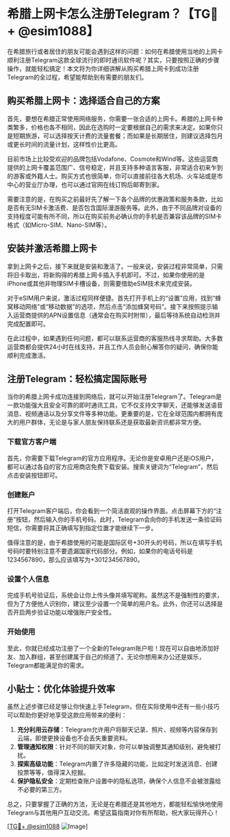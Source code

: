 # 希腊上网卡怎么注册Telegram？【TG💪+ @esim1088】

在希腊旅行或者居住的朋友可能会遇到这样的问题：如何在希腊使用当地的上网卡顺利注册Telegram这款全球流行的即时通讯软件呢？其实，只要按照正确的步骤操作，就能轻松搞定！本文将为你详细讲解从购买希腊上网卡到成功注册Telegram的全过程，希望能帮助到有需要的朋友们。

## 购买希腊上网卡：选择适合自己的方案

首先，要想在希腊正常使用网络服务，你需要一张合适的上网卡。希腊的上网卡种类繁多，价格也各不相同，因此在选购时一定要根据自己的需求来决定。如果你只是短期旅游，可以选择按天计费的流量套餐；而如果是长期居住，则建议选择包月或更长时间的流量计划，这样性价比更高。

目前市场上比较受欢迎的品牌包括Vodafone、Cosmote和Wind等。这些运营商提供的上网卡覆盖范围广、信号稳定，并且支持多种语言客服，非常适合初来乍到的游客或外籍人士。购买方式也很简单，你可以直接前往各大机场、火车站或是市中心的营业厅办理，也可以通过官网在线订购后邮寄到家。

需要注意的是，在购买之前最好先了解一下各个品牌的优惠政策和服务条款，比如是否有无SIM卡激活费、是否包含国际漫游服务等。此外，由于不同品牌对设备的支持程度可能有所不同，所以在购买前务必确认你的手机是否兼容该品牌的SIM卡格式（如Micro-SIM、Nano-SIM等）。

## 安装并激活希腊上网卡

拿到上网卡之后，接下来就是安装和激活了。一般来说，安装过程非常简单，只需将旧卡取出，将新购得的希腊上网卡插入手机即可。不过，如果你使用的是iPhone或其他非物理SIM卡槽设备，则需要借助eSIM技术来完成安装。

对于eSIM用户来说，激活过程同样便捷。首先打开手机上的“设置”应用，找到“蜂窝移动网络”或“移动数据”的选项，然后点击“添加蜂窝号码”。接下来按照提示输入运营商提供的APN设置信息（通常会在购买时附带），最后等待系统自动检测并完成配置即可。

在此过程中，如果遇到任何问题，都可以联系运营商的客服热线寻求帮助。大多数运营商都会提供24小时在线支持，并且工作人员会耐心解答你的疑问，确保你能顺利完成激活。

## 注册Telegram：轻松搞定国际账号

当你的希腊上网卡成功连接到网络后，就可以开始注册Telegram了。Telegram是一款功能强大且安全可靠的即时通讯工具，它不仅支持文字聊天，还能够发送语音消息、视频通话以及分享文件等多种功能。更重要的是，它在全球范围内都拥有庞大的用户群体，无论是与家人朋友保持联系还是获取最新资讯都非常方便。

### 下载官方客户端

首先，你需要下载Telegram的官方应用程序。无论你是安卓用户还是iOS用户，都可以通过各自的官方应用商店免费下载安装。搜索关键词为“Telegram”，然后点击安装按钮即可。

### 创建账户

打开Telegram客户端后，你会看到一个简洁直观的操作界面。点击屏幕下方的“注册”按钮，然后输入你的手机号码。此时，Telegram会向你的手机发送一条验证码短信，你需要将其正确填写到指定位置才能继续下一步。

值得注意的是，由于希腊使用的可能是国际区号+30开头的号码，所以在填写手机号码时要特别注意不要遗漏国家代码部分。例如，如果你的电话号码是1234567890，那么应该填写为+301234567890。

### 设置个人信息

完成手机号验证后，系统会让你上传头像并填写昵称。虽然这不是强制性的要求，但为了方便他人识别你，建议至少设置一个简单的用户名。此外，你还可以选择是否开启两步验证功能以增强账户安全性。

### 开始使用

至此，你就已经成功注册了一个全新的Telegram账户啦！现在可以自由地添加好友、加入群组，甚至创建属于自己的频道了。无论你想用来办公还是娱乐，Telegram都能满足你的需求。

## 小贴士：优化体验提升效率

虽然上述步骤已经足够让你快速上手Telegram，但在实际使用中还有一些小技巧可以帮助你更好地享受这款应用带来的便利：

1. **充分利用云存储**：Telegram允许用户将聊天记录、照片、视频等内容保存到云端，即使更换设备也不会丢失重要资料。
2. **管理通知权限**：针对不同的聊天对象，你可以单独调整其通知级别，避免被打扰。
3. **探索高级功能**：Telegram内置了许多隐藏的功能，比如定时发送消息、创建投票等等，值得深入挖掘。
4. **保护隐私安全**：定期检查账户设置中的隐私选项，确保个人信息不会被泄露给不必要的第三方。

总之，只要掌握了正确的方法，无论是在希腊还是其他地方，都能轻松愉快地使用Telegram与其他用户互动交流。希望这篇指南对你有所帮助，祝大家玩得开心！

[[TG💪+ @esim1088](https://t.me/s/esim1088) ![Image](https://i.postimg.cc/4NQfJmqS/Snipaste-2025-05-13-00-14-12.png)]